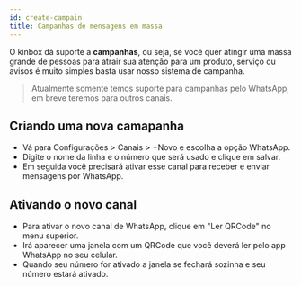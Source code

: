 ```yaml
---
id: create-campain
title: Campanhas de mensagens em massa
---
```


O kinbox dá suporte a **campanhas**, ou seja, se você quer atingir uma massa grande de pessoas para atrair sua atenção para um produto, serviço ou avisos é muito simples basta usar nosso sistema de campanha.
> Atualmente somente temos suporte para campanhas pelo WhatsApp, em breve teremos para outros canais.

## Criando uma nova camapanha
- Vá para Configurações > Canais > +Novo e escolha a opção WhatsApp.
- Digite o nome da linha e o número que será usado e clique em salvar.
- Em seguida você precisará ativar esse canal para receber e enviar mensagens por WhatsApp.

## Ativando o novo canal
- Para ativar o novo canal de WhatsApp, clique em "Ler QRCode" no menu superior.
- Irá aparecer uma janela com um QRCode que você deverá ler pelo app WhatsApp no seu celular.
- Quando seu número for ativado a janela se fechará sozinha e seu número estará ativado.
